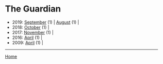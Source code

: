 # The Guardian

  * 2019: 
      [September](./the-guardian-2019-09.md) (1) | 
      [August](./the-guardian-2019-08.md) (1) | 
  * 2018: 
      [October](./the-guardian-2018-10.md) (1) | 
  * 2017: 
      [November](./the-guardian-2017-11.md) (1) | 
  * 2016: 
      [April](./the-guardian-2016-04.md) (1) | 
  * 2009: 
      [April](./the-guardian-2009-04.md) (1) | 

----

[Home](../)
